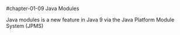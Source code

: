#chapter-01-09
Java Modules

Java modules is a new feature in Java 9 via the Java Platform Module System (JPMS)